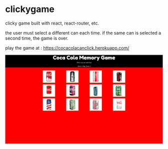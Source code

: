 # clickygame


clicky game built with react, react-router, etc. 

the user must select a different can each time. if the same can is selected a second time, the game is over.

play the game at : https://cocacolacanclick.herokuapp.com/

![Image of Deployed App](https://github.com/ruebush/clickygame/blob/master/preview.png)

